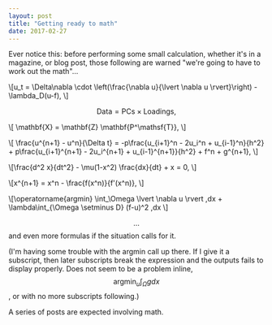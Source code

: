 ```yaml
---
layout: post
title: "Getting ready to math"
date: 2017-02-27
---
```


Ever notice this: before performing some small calculation, whether it's in a magazine, or blog post, those following are warned "we're going to have to work out the math"...

\\[u_t = \Delta\nabla \cdot \left(\frac{\nabla u}{\lvert \nabla u \rvert}\right) - \lambda_D(u-f), \\]

$$ \mathsf{Data = PCs} \times \mathsf{Loadings}, $$

\\[ \mathbf{X} = \mathbf{Z} \mathbf{P^\mathsf{T}}, \\] 

\\[ \frac{u^{n+1} - u^n}{\Delta t} = -p\frac{u_{i+1}^n - 2u_i^n + u_{i-1}^n}{h^2} + p\frac{u_{i+1}^{n+1} - 2u_i^{n+1} + u_{i-1}^{n+1}}{h^2} + f^n + g^{n+1}, \\]

\\[\frac{d^2 x}{dt^2} - \mu(1-x^2) \frac{dx}{dt} + x = 0, \\]

\\[x^{n+1} = x^n - \frac{f(x^n)}{f'(x^n)}, \\]

\\[\operatorname{argmin} \int_\Omega \lvert \nabla u \rvert \,dx + \lambda\int_{\Omega \setminus D} (f-u)^2 \,dx \\]

$$\dots$$ and even more formulas if the situation calls for it. 

(I'm having some trouble with the argmin call up there. If I give it a subscript, then later subscripts break the expression and the outputs fails to display properly. Does not seem to be a problem inline, $$\operatorname{argmin}_u \int_\Omega g dx$$, or with no more subscripts following.)

A series of posts are expected involving math.
